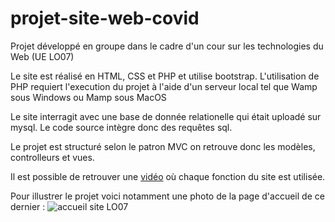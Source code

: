 # projet-site-web-covid
Projet développé en groupe dans le cadre d'un cour sur les technologies du Web (UE LO07)

Le site est réalisé en HTML, CSS et PHP et utilise bootstrap. L'utilisation de PHP requiert l'execution du projet à l'aide d'un serveur local tel que Wamp sous Windows ou Mamp sous MacOS

Le site interragit avec une base de donnée relationelle qui était uploadé sur mysql. Le code source intègre donc des requêtes sql.

Le projet est structuré selon le patron MVC on retrouve donc les modèles, controlleurs et vues.

Il est possible de retrouver une [vidéo](https://github.com/vallhallalm/projet-site-web-covid/blob/main/vid%C3%A9o%20d%C3%A9monstration.mkv) où chaque fonction du site est utilisée.

Pour illustrer le projet voici notamment une photo de la page d'accueil de ce dernier : ![accueil site LO07](https://user-images.githubusercontent.com/64600282/151717484-2791c6cf-f57e-419d-a77d-39bdd6928593.png)
